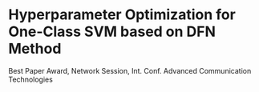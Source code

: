 # Hyperparameter Optimization for One-Class SVM based on DFN Method 
Best Paper Award, Network Session, Int. Conf. Advanced Communication Technologies
